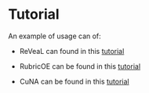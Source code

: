 # Tutorial

An example of usage can of:


- ReVeaL can found in this  [tutorial](https://github.com/ComputationalGenomics/Geno4SD/blob/main/tutorials/ReVeaL.ipynb)

- RubricOE can be found in this  [tutorial](https://github.com/ComputationalGenomics/Geno4SD/blob/main/tutorials/RubricOE.ipynb)

- CuNA can be found in this  [tutorial](https://github.com/ComputationalGenomics/Geno4SD/blob/main/tutorials/CuNA.ipynb)

